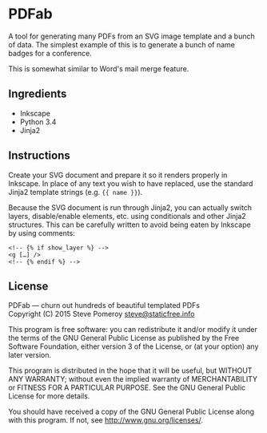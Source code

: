 PDFab
=====

A tool for generating many PDFs from an SVG image template and a bunch of data.
The simplest example of this is to generate a bunch of name badges for a
conference.

This is somewhat similar to Word's mail merge feature.

Ingredients
-----------

* Inkscape
* Python 3.4
* Jinja2

Instructions
------------

Create your SVG document and prepare it so it renders properly in Inkscape. In
place of any text you wish to have replaced, use the standard Jinja2 template
strings (e.g. `{{ name }}`).

Because the SVG document is run through Jinja2, you can actually switch layers,
disable/enable elements, etc. using conditionals and other Jinja2 structures.
This can be carefully written to avoid being eaten by Inkscape by using comments:

    <!-- {% if show_layer %} -->
    <g […] />
    <!-- {% endif %} -->

License
-------

PDFab — churn out hundreds of beautiful templated PDFs  
Copyright (C) 2015  Steve Pomeroy <steve@staticfree.info>

This program is free software: you can redistribute it and/or modify
it under the terms of the GNU General Public License as published by
the Free Software Foundation, either version 3 of the License, or
(at your option) any later version.

This program is distributed in the hope that it will be useful,
but WITHOUT ANY WARRANTY; without even the implied warranty of
MERCHANTABILITY or FITNESS FOR A PARTICULAR PURPOSE.  See the
GNU General Public License for more details.

You should have received a copy of the GNU General Public License
along with this program.  If not, see <http://www.gnu.org/licenses/>.
